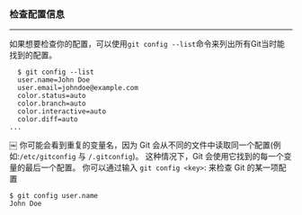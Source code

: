 ### 检查配置信息
---- 

如果想要检查你的配置，可以使用`git config --list`命令来列出所有Git当时能找到的配置。 

	  $ git config --list
	  user.name=John Doe
	  user.email=johndoe@example.com
	  color.status=auto
	  color.branch=auto
	  color.interactive=auto
	  color.diff=auto
	... 


￼ 你可能会看到重复的变量名，因为 Git 会从不同的文件中读取同一个配置(例如:`/etc/gitconfig` 与 `/.gitconfig`)。 这种情况下，Git 会使用它找到的每一个变量的最后一个配置。 
你可以通过输入 `git config <key>`: 来检查 Git 的某一项配置 

	$ git config user.name 
	John Doe 

